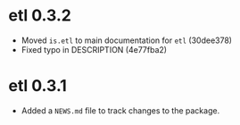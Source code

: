 # etl 0.3.2

* Moved `is.etl` to main documentation for `etl` (30dee378)
* Fixed typo in DESCRIPTION (4e77fba2)

# etl 0.3.1

* Added a `NEWS.md` file to track changes to the package.




